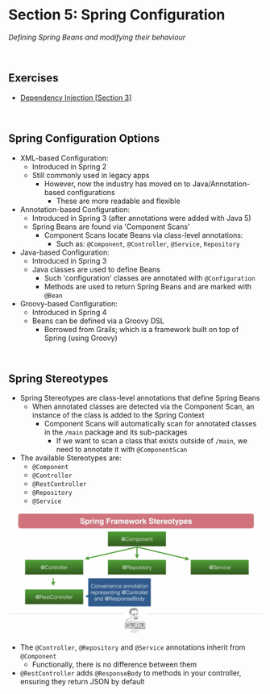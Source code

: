# Section 5: Spring Configuration
*Defining Spring Beans and modifying their behaviour*

<br>

## Exercises
* [Dependency Injection [Section 3]](../content/03-dependency-injection/exercises/dependency-injection) 

<br>

## Spring Configuration Options
* XML-based Configuration:
    * Introduced in Spring 2
    * Still commonly used in legacy apps
        * However, now the industry has moved on to Java/Annotation-based configurations 
            * These are more readable and flexible
* Annotation-based Configuration:
    * Introduced in Spring 3 (after annotations were added with Java 5)
    * Spring Beans are found via 'Component Scans'
        * Component Scans locate Beans via class-level annotations:
            * Such as: `@Component`, `@Controller`, `@Service`, `Repository`
* Java-based Configuration:
    * Introduced in Spring 3
    * Java classes are used to define Beans
        * Such 'configuration' classes are annotated with `@Configuration`
        * Methods are used to return Spring Beans and are marked with `@Bean`
* Groovy-based Configuration:
    * Introduced in Spring 4
    * Beans can be defined via a Groovy DSL
        * Borrowed from Grails; which is a framework built on top of Spring (using Groovy)

<br>

## Spring Stereotypes
* Spring Stereotypes are class-level annotations that define Spring Beans
    * When annotated classes are detected via the Component Scan, an instance of the class is added to the Spring Context
        * Component Scans will automatically scan for annotated classes in the `/main` package and its sub-packages
            * If we want to scan a class that exists outside of `/main`, we need to annotate it with `@ComponentScan`
* The available Stereotypes are:
    * `@Component`
    * `@Controller`
    * `@RestController`
    * `@Repository`
    * `@Service`

<img src="./res/spring-stereotypes.png" width="800">

* The `@Controller`, `@Repository` and `@Service` annotations inherit from `@Component`
    * Functionally, there is no difference between them
* `@RestController` adds `@ResponseBody` to methods in your controller, ensuring they return JSON by default